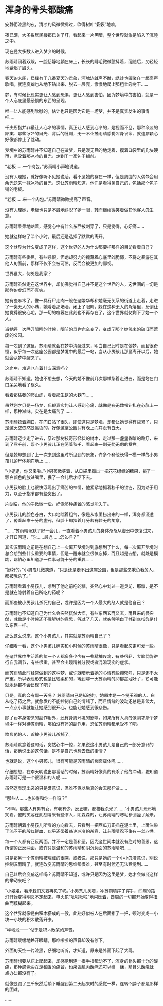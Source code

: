 # 浑身的骨头都酸痛

安静而漆黑的夜，清凉的风微微拂过，吹得树叶“簌簌”地响。

夜已深，大多数居民楼都已关了灯，看起来一片黑暗，整个世界就像是陷入了沉睡之中。

现在是大多数人进入梦乡的时候。

苏雨晴闭着双眼，一脸恬静地躺在床上，长长的睫毛微微颤抖着，而随后，又轻轻地蹙起了眉头。

春天的末尾，已经有了几番夏天的景象，河塘边蛙声不断，蟋蟀也围聚在一起高声歌唱，就连夏蝉也从地下钻出来，脱去一层壳，慢慢地爬上那粗壮的树干……

梦，有时候比现实更让人感到恐惧，更让人感到害怕，因为梦境中的害怕，就是一个人心底里最恐惧的东西的呈现。

唯一让人能感到欣慰的，估计也只是因为它是一场梦，并不是真实发生的事情吧……

千夫所指并非最让人心冷的事情，真正让人感到心冷的，是视而不见，那种冷淡的鄙夷、那些冰冷的目光、背后的批判，无一不让苏雨晴感觉浑身发冷，就连那颗心好像都停止了跳动。

梦境中的苏雨晴并不知道自己在做梦，只是漫无目的地走着，摸着口袋里的几块硬币，承受着那冰冷的目光，走到了一家包子铺前。

“老板……一个肉包。”苏雨晴小声地说道。

没有人理她，就好像听不见她说话，看不见她的存在一样，但是周围的人偶尔会用余光送来一抹冰冷的目光，这让苏雨晴知道，他们是看得见自己的，包括那个包子铺的老板。

“老板……来一个肉包。”苏雨晴微微提高了声音。

没有人理她，老板也只是不屑地斜睨了她一眼，转而继续微笑着做其他客人的生意。

苏雨晴呆呆地站着，感觉心中有什么东西被刺穿了，只是觉得，心好痛……

她就这样站了半个小时，最后还是选择了默默的离开。

这个世界为什么变成了这样，这个世界的人为什么都要样那样的目光看着自己？

苏雨晴有些委屈，有些怨恨，但她却努力的掩藏着心底里的脆弱，不将之暴露在其他人的面前，那样不仅不会被可怜，反而会被更加的鄙视。

世界虽大，何处是我家？

苏雨晴虽然走在这世界中，却仿佛觉得自己并不是这个世界的人，这世间的一切是那样的虚幻而不真实。

她有些麻木了，像一具行尸走肉一般在这繁华却和她毫无关系的街道上走着，走进了一条无人的小巷，她看着那堵墙，闭上了眼睛，躲在这种无人的角落里，反倒让她觉得很安心呢，那一切的喧嚣在此刻也不再存在了，这个世界就仅剩下了她一个人。

当她再一次睁开眼睛的时候，眼前的景也完全变了，变成了那个她常来的破旧而荒废的公园。

每一次到了这里，苏雨晴就会在梦中清醒过来，明白自己此时是在做梦，而且很奇怪，似乎每一次这座公园都是梦境中的最后一站，当从小男孩儿那里离开以后，她就会从梦中醒来了。

这之中，难道也有着什么深意吗？

苏雨晴不知道，她也不想去想，今天的她不像前几次那样急着走进去，而是站在门口呆呆地看了很久。

看着那枯萎的爬山虎，看着那生锈的大铁门……

虽然刚才只是一场梦，但却真实的让人感到心痛，就像是有无数根针扎在心脏上一样，那种滋味，实在是太痛苦了……

苏雨晴捂着胸口，在门口站了很久，即使这只是梦境，却都让她觉得有些累了，只是这天空依然是黑色的，好像这座公园只有晚上而并没有白天。

苏雨晴迈步走了进去，穿过那树枝奇形怪状的树木，走过那一盏盏昏暗的路灯，来到了秋千前，那个小男孩儿正在荡着秋千，看起来一副无忧无虑的模样。

但是她却想到了上一次来到这里时所见到的景象，许多个和他长得一模一样的小男孩儿的尸体躺在地上……

“小姐姐，你又来啦。”小男孩微笑着，从口袋里掏出一把花花绿绿的糖果，挑了一颗白颜色的放进嘴里，抿了一会儿后才咽下去。

小男孩的脸上也很快浮现出了痛苦的神情，他紧紧地抓着秋千的锁链，因为过于用力，以至于指节都有些突出了。

片刻后，他的手微微一松，好像那种痛苦的感觉消失了。

小男孩儿的脸色苍白，大口地喘着粗气，像是从水里捞出来的一样，浑身都湿透了，他看起来十分的虚弱，但脸上却挂着几分若有若无的笑意。

“……”苏雨晴沉默了好一会儿，一直看着小男孩儿的身体渐渐从虚弱中恢复过来，才开口问道，“你……最近……怎么样？”

其实苏雨晴之前是在想自己上一次离开梦境时到底想到了什么，每一次离开梦境时总会想到些什么重要的事情，但是一醒来就会很快忘掉，而且越是去想，就越是模糊，哪怕心里知道那一件事可能十分的重要……

“挺好的。”小男孩儿微笑道，“只是还是走不出这座公园，但是那些来欺负我的人，都被我杀了。”

苏雨晴看着小男孩儿，想到了他之前吃的糖，突然心中划过一道灵光，那糖，是不是就在隐射着自己所吃的药呢？

而那些被小男孩儿杀死的自己，或许是因为一个人最大的敌人就是他自己？

苏雨晴也不知道自己为什么会突然恍然大悟，有些东西玄而又玄，而且来的很突然，就像是小时候还不理解树的意思，等过了几天，就突然明白了树到底指的是什么东西一样。

那么这么说来，这个小男孩儿，其实就是苏雨晴自己了？

仔细看一看，这个小男孩儿确实和小时候的苏雨晴很像，只是看起来更可爱一些。

在这世界中生活着的每一个人都多多少少有一些精神疾病，有些很轻，大脑就能进行自我调节，有些很重，甚至会出现精神分裂或者混淆现实的症状。

而苏雨晴此时经常做到的这种梦，或许就暗示着她的心情有些抑郁吧，只是还不太严重，所以表现形式也是比较柔和的，等到哪一天苏雨晴的抑郁症治好了，它可能就永远都不会出现了吧？

只是，真的会有那一天吗？
苏雨晴自己是知道的，她原本是一个挺乐观的人，自从吃了药之后，就愈发的不能控制自己的情绪了，而且情绪的波动还总是非常大，一点点小事就能让她感到很开心，也能让她感到很悲伤。

除了药本身带来的副作用外，还有身周环境的影响，如果所有人真的像刚才那个梦境中一样对待苏雨晴，哪怕没有药的副作用，恐怕苏雨晴都承受不了吧。

欺负他的人，都被小男孩儿杀掉了。

苏雨晴默念着这句话，突然心中一惊，如果说这小男孩儿是自己的一部分意识的话，那他说出的这句话，是不是自己也想去做的事情？

也就是说，这个小男孩儿，很有可能是苏雨晴的负面载体呢……

仔细想想，在李天明说出那番话的时候，苏雨晴好像真的有杀了他的冲动，要知道苏雨晴可是一个很温和的人呢……

虽然这表现出来的只是潜意识，但难不保以后真的会去那样做……

“那些人……也长得和你一样吗？”

“不啊，那些人有男有女，有老有少，反正嘛，都被我杀光了……”小男孩儿邪邪地笑着，他的笑容在此刻看来有些渗人，阴森森的，让苏雨晴的寒毛都倒竖了起来。

苏雨晴朝着小男孩儿所看的方向看去，只看到一把西瓜刀正插在泥土里，上面沾染了流不干的殷红鲜血，似乎还带着些许冰冷的杀意，让苏雨晴忍不住有一丝心悸。

每一个人都有正反两面，并不一定是善和恶，因为这世间本就没有绝对的善恶，这所谓的正反两面，或许只是温和的苏雨晴和阴沉负面的苏雨晴吧……

只是那另一个苏雨晴被埋藏的很深，或者说，那只是她的一个小小的潜意识，别说控制苏雨晴了，就连改变苏雨晴的思维都很难，甚至有时候还无法察觉到……

自己以后会变成这样吗？苏雨晴不知道，或许只是因为这里是梦，她才会做出这样的举动来吧？

“小姐姐，看来我们又要再见了呢。”小男孩儿笑着，冲苏雨晴挥了挥手，四周的路灯开始变得明灭不定起来，电火花“呲啦呲啦”地闪烁着，四周的一切都开始变得扭曲而模糊起来。

这个世界就像是由积木搭成的一般，此刻好似被人在后面推了一把，顿时变成一小块一小块的积木散落开来。

“哗啦啦——”似乎是积木散架的声音。

苏雨晴缓缓地睁开眼睛，那哗啦啦的声音却没有停下。

外面的天空一片漆黑，仔细地听听，才知道，原来是外面下起了大雨。

苏雨晴想要从床上爬起来，却感觉到连一根手指都动不了，浑身的骨头都十分的酸痛，那种感觉实在是相当的痛苦，如果说肌肉酸痛还可以揉一揉，那骨头酸痛就一点办法都没有了。

就像是跑了三千米然后躺下睡醒到第二天起来时的感觉一样，连转个脖子都是那样的困难。

……
